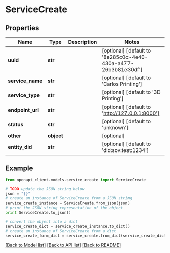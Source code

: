 # ServiceCreate

## Properties

| Name             | Type       | Description | Notes                                                          |
| ---------------- | ---------- | ----------- | -------------------------------------------------------------- |
| **uuid**         | **str**    |             | [optional] [default to '8e285c0c-4e40-430a-a477-26b3b81e30df'] |
| **service_name** | **str**    |             | [optional] [default to 'Carlos Printing']                      |
| **service_type** | **str**    |             | [optional] [default to '3D Printing']                          |
| **endpoint_url** | **str**    |             | [optional] [default to 'http://127.0.0.1:8000']                |
| **status**       | **str**    |             | [optional] [default to 'unknown']                              |
| **other**        | **object** |             | [optional]                                                     |
| **entity_did**   | **str**    |             | [optional] [default to 'did:sov:test:1234']                    |

## Example

```python
from openapi_client.models.service_create import ServiceCreate

# TODO update the JSON string below
json = "{}"
# create an instance of ServiceCreate from a JSON string
service_create_instance = ServiceCreate.from_json(json)
# print the JSON string representation of the object
print ServiceCreate.to_json()

# convert the object into a dict
service_create_dict = service_create_instance.to_dict()
# create an instance of ServiceCreate from a dict
service_create_form_dict = service_create.from_dict(service_create_dict)
```

[[Back to Model list]](../README.md#documentation-for-models) [[Back to API list]](../README.md#documentation-for-api-endpoints) [[Back to README]](../README.md)
